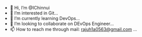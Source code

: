 - 👋 Hi, I’m @IChinnui
- 👀 I’m interested in Git...
- 🌱 I’m currently learning DevOps...
- 💞️ I’m looking to collaborate on DEvOps Engineer...
- 📫 How to reach me through mail: rajuh1a0563@gmail.com ...

<!---
IChinnui/IChinnui is a ✨ special ✨ repository because its `README.md` (this file) appears on your GitHub profile.
You can click the Preview link to take a look at your changes.
--->
